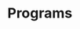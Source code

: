 # Programs


















































































































































































































































































































